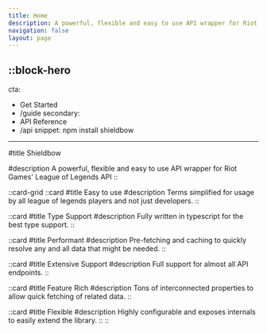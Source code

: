 ```yaml
---
title: Home
description: A powerful, flexible and easy to use API wrapper for Riot Games' League of Legends API.
navigation: false
layout: page
---
```


::block-hero
---
cta:
  - Get Started
  - /guide
secondary:
  - API Reference
  - /api
snippet: npm install shieldbow
---

#title
Shieldbow

#description
A powerful, flexible and easy to use API wrapper for Riot Games' League of Legends API
::

::card-grid
::card
#title
Easy to use
#description
Terms simplified for usage by all league of legends players and not just developers.
::

::card
#title
Type Support
#description
Fully written in typescript for the best type support.
::

::card
#title
Performant
#description
Pre-fetching and caching to quickly resolve any and all data that might be needed.
::

::card
#title
Extensive Support
#description
Full support for almost all API endpoints.
::

::card
#title
Feature Rich
#description
Tons of interconnected properties to allow quick fetching of related data.
::

::card
#title
Flexible
#description
Highly configurable and exposes internals to easily extend the library.
::
::
